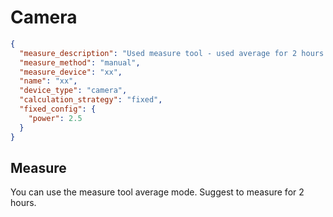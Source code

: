 # Camera

```json
{
  "measure_description": "Used measure tool - used average for 2 hours for each state",
  "measure_method": "manual",
  "measure_device": "xx",
  "name": "xx",
  "device_type": "camera",
  "calculation_strategy": "fixed",
  "fixed_config": {
    "power": 2.5
  }
}
```

## Measure

You can use the measure tool average mode.
Suggest to measure for 2 hours.
